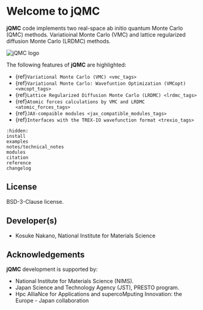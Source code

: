 # Welcome to jQMC

**jQMC** code implements two real-space ab initio quantum Monte Carlo (QMC) methods. Variatioinal Monte Carlo (VMC) and lattice regularized diffusion Monte Carlo (LRDMC) methods.

![jQMC logo](_static/logo_yoko2.jpg)

The following features of **jQMC** are highlighted:

- {ref}`Variational Monte Carlo (VMC) <vmc_tags>`
- {ref}`Variational Monte Carlo: Wavefuntion Optimization (VMCopt) <vmcopt_tags>`
- {ref}`Lattice Regularized Diffusion Monte Carlo (LRDMC) <lrdmc_tags>`
- {ref}`Atomic forces calculations by VMC and LRDMC <atomic_forces_tags>`
- {ref}`JAX-compaible modules <jax_compatible_modules_tags>`
- {ref}`Interfaces with the TREX-IO wavefunction format <trexio_tags>`


```{toctree}
:hidden:
install
examples
notes/technical_notes
modules
citation
reference
changelog
```

## License

BSD-3-Clause license.

## Developer(s)

- Kosuke Nakano, National Institute for Materials Science

## Acknowledgements

**jQMC** development is supported by:

- National Institute for Materials Science (NIMS).
- Japan Science and Technology Agency (JST), PRESTO program.
- Hpc AlliaNce for Applications and supercoMputing Innovation: the Europe - Japan collaboration
